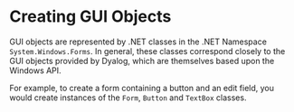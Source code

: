<h1 class="heading"><span class="name">Creating GUI Objects</span></h1>

GUI objects are represented by .NET classes in the .NET Namespace `System.Windows.Forms`. In general, these classes correspond closely to the GUI objects provided by Dyalog, which are themselves based upon the Windows API.

For example, to create a form containing a button and an edit field, you would create instances of the `Form`, `Button` and `TextBox` classes.
